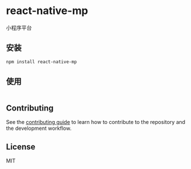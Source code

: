 # react-native-mp

小程序平台

## 安装

```sh
npm install react-native-mp
```

## 使用

```js

```

## Contributing

See the [contributing guide](CONTRIBUTING.md) to learn how to contribute to the repository and the development workflow.

## License

MIT
